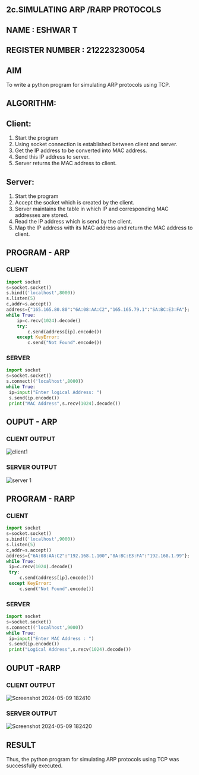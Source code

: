 ## 2c.SIMULATING ARP /RARP PROTOCOLS
## NAME : ESHWAR T
## REGISTER NUMBER : 212223230054
## AIM
To write a python program for simulating ARP protocols using TCP.
## ALGORITHM:
## Client:
1. Start the program
2. Using socket connection is established between client and server.
3. Get the IP address to be converted into MAC address.
4. Send this IP address to server.
5. Server returns the MAC address to client.
## Server:
1. Start the program
2. Accept the socket which is created by the client.
3. Server maintains the table in which IP and corresponding MAC addresses are
stored.
4. Read the IP address which is send by the client.
5. Map the IP address with its MAC address and return the MAC address to client.
## PROGRAM - ARP
### CLIENT
```py
import socket
s=socket.socket()
s.bind(('localhost',8000))
s.listen(5)
c,addr=s.accept()
address={"165.165.80.80":"6A:08:AA:C2","165.165.79.1":"SA:BC:E3:FA"};
while True:
    ip=c.recv(1024).decode()
    try:
        c.send(address[ip].encode()) 
    except KeyError:
        c.send("Not Found".encode())

```
### SERVER
```py
import socket
s=socket.socket()
s.connect(('localhost',8000))
while True:
 ip=input("Enter logical Address: ")
 s.send(ip.encode())
 print("MAC Address",s.recv(1024).decode())

```
## OUPUT - ARP
### CLIENT OUTPUT
![client1](https://github.com/DHOESH123/2c.ARP_RARP_PROTOCOLS/assets/150319589/973b10cb-b964-4b78-b5cd-7898dab366f9)

### SERVER OUTPUT
![server 1](https://github.com/DHOESH123/2c.ARP_RARP_PROTOCOLS/assets/150319589/d6085cf4-b14a-4f9f-a505-084b122accf5)

## PROGRAM - RARP
### CLIENT
```py
import socket
s=socket.socket()
s.bind(('localhost',9000))
s.listen(5)
c,addr=s.accept()
address={"6A:08:AA:C2":"192.168.1.100","8A:BC:E3:FA":"192.168.1.99"};
while True:
 ip=c.recv(1024).decode()
 try:
     c.send(address[ip].encode())
 except KeyError:
     c.send("Not Found".encode())

```
### SERVER
```py
import socket
s=socket.socket()
s.connect(('localhost',9000))
while True:
 ip=input("Enter MAC Address : ")
 s.send(ip.encode())
 print("Logical Address",s.recv(1024).decode())
```
## OUPUT -RARP
### CLIENT OUTPUT
![Screenshot 2024-05-09 182410](https://github.com/DHOESH123/2c.ARP_RARP_PROTOCOLS/assets/150319589/d90204f1-6148-4415-9b68-153efa6c77d7)

### SERVER OUTPUT
![Screenshot 2024-05-09 182420](https://github.com/DHOESH123/2c.ARP_RARP_PROTOCOLS/assets/150319589/53c93885-1ef1-49ca-b956-2293538e75cf)




## RESULT
Thus, the python program for simulating ARP protocols using TCP was successfully 
executed.
